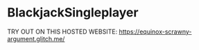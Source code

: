 # BlackjackSingleplayer

TRY OUT ON THIS HOSTED WEBSITE: https://equinox-scrawny-argument.glitch.me/
